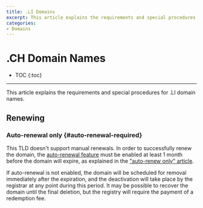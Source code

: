 ```yaml
---
title: .LI Domains
excerpt: This article explains the requirements and special procedures for .LI domain names.
categories:
- Domains
---
```


# .CH Domain Names

* TOC
{:toc}

---

This article explains the requirements and special procedures for .LI domain names.


## Renewing

### Auto-renewal only {#auto-renewal-required}

This TLD doesn't support manual renewals. In order to successfully renew the domain, the [auto-renewal feature](/articles/domain-auto-renewal) must be enabled at least 1 month before the domain will expire, as explained in the ["auto-renew only" article](/articles/auto-renew-only-domains).

If auto-renewal is not enabled, the domain will be scheduled for removal immediately after the expiration, and the deactivation will take place by the registrar at any point during this period. It may be possible to recover the domain until the final deletion, but the registry will require the payment of a redemption fee.
